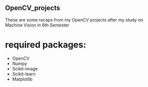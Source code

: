 ## OpenCV_projects
These are some recaps from my OpenCV projects after my study on Machine Vision in 6th Semester

# required packages:
 * OpenCV
 * Numpy
 * Scikit-image
 * Scikit-learn
 * Matplotlib
